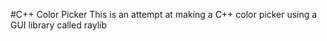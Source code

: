 #C++ Color Picker
This is an attempt at making a C++ color picker using a GUI library called raylib
